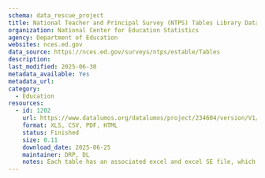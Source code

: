 ```yaml
---
schema: data_rescue_project 
title: National Teacher and Principal Survey (NTPS) Tables Library Data
organization: National Center for Education Statistics
agency: Department of Education
websites: nces.ed.gov
data_source: https://nces.ed.gov/surveys/ntps/estable/Tables
description: 
last_modified: 2025-06-30
metadata_available: Yes
metadata_url: 
category:
  - Education 
resources:
  - id: 1202
    url: https://www.datalumos.org/datalumos/project/234604/version/V1/view
    format: XLS, CSV, PDF, HTML
    status: Finished
    size: 0.11
    download_date: 2025-06-25
    maintainer: DRP, DL
    notes: Each table has an associated excel and excel SE file, which are grouped together in a folder in the dataset (one folder per table). The folders are named based on the excel file names, as they were when downloaded from the National Center for Education Statistics (NCES) website.In the NTPS folder, there is a catalog csv that provides a crosswalk between the folder names and the table titles.The documentation folder contains (1) codebooks for NTPS generated in NCES datalabs, (2) questionnaires for NTPS downloaded from the study website and (3) reports related to NTPS found in the NCES resource library
---
```

